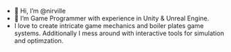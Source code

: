 - 👋 Hi, I’m @nirville
- 👀 I’m Game Programmer with experience in Unity & Unreal Engine.
- I love to create intricate game mechanics and boiler plates game systems. Additionally I mess around with interactive tools for simulation and optimzation. 

<!---
nirville/nirville is a ✨ special ✨ repository because its `README.md` (this file) appears on your GitHub profile.
You can click the Preview link to take a look at your changes.
--->
